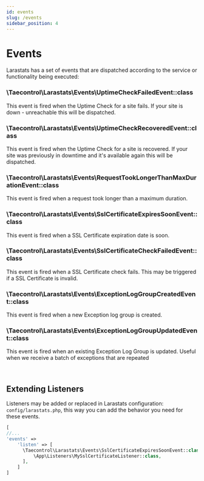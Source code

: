 ```yaml
---
id: events
slug: /events
sidebar_position: 4
---
```


# Events

Larastats has a set of events that are dispatched according to the service or functionality being executed:

### \Taecontrol\Larastats\Events\UptimeCheckFailedEvent::class

This event is fired when the Uptime Check for a site fails. If your site is down - unreachable this will be dispatched.

### \Taecontrol\Larastats\Events\UptimeCheckRecoveredEvent::class

This event is fired when the Uptime Check for a site is recovered. If your site was previously in downtime and it's available again this will be dispatched.

### \Taecontrol\Larastats\Events\RequestTookLongerThanMaxDurationEvent::class

This event is fired when a request took longer than a maximum duration.

### \Taecontrol\Larastats\Events\SslCertificateExpiresSoonEvent::class

This event is fired when a SSL Certificate expiration date is soon.

### \Taecontrol\Larastats\Events\SslCertificateCheckFailedEvent::class

This event is fired when a SSL Certificate check fails. This may be triggered if a SSL Certificate is invalid.

### \Taecontrol\Larastats\Events\ExceptionLogGroupCreatedEvent::class

This event is fired when a new Exception log group is created.

### \Taecontrol\Larastats\Events\ExceptionLogGroupUpdatedEvent::class

This event is fired when an existing Exception Log Group is updated. Useful when we receive a batch of exceptions that are repeated

<br />

## Extending Listeners

Listeners may be added or replaced in Larastats configuration: `config/larastats.php`, this way you can add the behavior you need for these events.

```php
[
//...
'events' =>
  	'listen' => [
      \Taecontrol\Larastats\Events\SslCertificateExpiresSoonEvent::class => [
          \App\Listeners\MySslCertificateListener::class,
      ],
    ]
]
```
